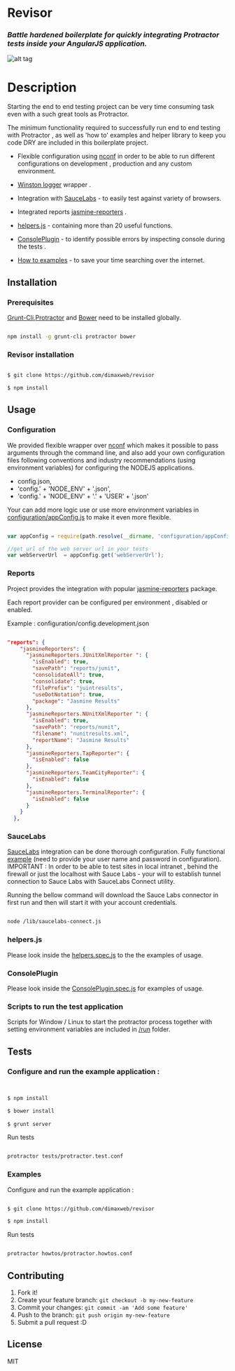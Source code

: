 # Revisor

### *Battle hardened boilerplate for quickly integrating  Protractor tests inside your AngularJS application.*

![alt tag](https://github.com/dimaxweb/revisor/blob/master/revisor.jpg)


# Description

Starting the end to end testing project can be very time consuming task even with a such great tools as Protractor.
 

The minimum functionality required to successfully run end to end testing with Protractor , as well as 'how to' examples and helper library to keep you code DRY 
are included in this  boilerplate project.

*   Flexible configuration using [nconf](https://github.com/indexzero/nconf) in order to be able to run different configurations on development , production and any custom environment. 

*   [Winston logger](https://github.com/winstonjs/winston) wrapper .

*   Integration with [SauceLabs](https://saucelabs.com)  - to easily test against variety of browsers.
  
*   Integrated reports [jasmine-reporters](https://github.com/larrymyers/jasmine-reporters) . 
 
*   [helpers.js](/lib/util/helpers.js) - containing more than 20 useful functions. 
 
*   [ConsolePlugin](/lib/util/ConsolePlugin.js) - to identify possible errors by inspecting console during the tests .

*   [How to examples](/howtos)   - to save your time searching over the internet.
  
## Installation

### Prerequisites
[Grunt-Cli](https://github.com/gruntjs/grunt-cli),[Protractor](https://github.com/angular/protractor) and [Bower](http://bower.io) need to be installed globally.

``` sh 

npm install -g grunt-cli protractor bower

```

### Revisor installation

```sh

$ git clone https://github.com/dimaxweb/revisor

$ npm install

```


## Usage

### Configuration

We provided flexible wrapper over [nconf](https://github.com/indexzero/nconf) which makes it possible to pass arguments through the command line,
and also add your own configuration files following conventions and industry recommendations (using environment variables)
for configuring the NODEJS applications.
 
+  config.json,
+ 'config.' + 'NODE_ENV' + '.json',
+ 'config.' + 'NODE_ENV' + '.' + 'USER' + '.json'
 

Your can add more logic use or use more environment variables in  [configuration/appConfig.js](configuration/appConfig.js) 
to make it even more flexible.  
 
```js

var appConfig = require(path.resolve(__dirname, 'configuration/appConfig.js'));

//get url of the web server url in your tests
var webServerUrl  = appConfig.get('webServerUrl');

```


### Reports

Project provides the integration with popular [jasmine-reporters](https://github.com/larrymyers/jasmine-reporters) package.  

Each report provider can be configured per environment , disabled or enabled.
 
Example : 
configuration/config.development.json 

```json

"reports": {
    "jasmineReporters": {
      "jasmineReporters.JUnitXmlReporter ": {
        "isEnabled": true,
        "savePath": "reports/junit",
        "consolidateAll": true,
        "consolidate": true,
        "filePrefix": "juintresults",
        "useDotNotation": true,
        "package": "Jasmine Results"
      },
      "jasmineReporters.NUnitXmlReporter ": {
        "isEnabled": true,
        "savePath": "reports/nunit",
        "filename": "nunitresults.xml",
        "reportName": "Jasmine Results"
      },
      "jasmineReporters.TapReporter": {
        "isEnabled": false
      },
      "jasmineReporters.TeamCityReporter": {
        "isEnabled": false
      },
      "jasmineReporters.TerminalReporter": {
        "isEnabled": false
      }
    }
  },

```

### SauceLabs

[SauceLabs](https://saucelabs.com) integration can be done thorough configuration.
Fully functional [example](configuration/config.saucelabs.json) (need to provide your user name and password in configuration). 
IMPORTANT :
In order to be able to test sites in local intranet , behind the firewall or just the localhost with Sauce Labs - your will to establish tunnel connection to Sauce Labs with
SauceLabs Connect utility. 
  
Running the bellow command will  download the Sauce Labs connector in first run and then will start it with your account credentials. 

```sh

node /lib/saucelabs-connect.js

```  



### helpers.js
Please look inside the [helpers.spec.js](test/logic/helpers.spec.js) to the the examples of usage.

### ConsolePlugin
Please look inside the [ConsolePlugin.spec.js](test/logic/ConsolePlugin.spec.js) for examples of usage.


### Scripts to run the test application
Scripts for Window / Linux to start the protractor process together with setting environment variables are included in
[/run](/run) folder. 
 


## Tests

### Configure and run the example application :

```sh


$ npm install

$ bower install
 
$ grunt server 

```

Run tests

```sh

protractor tests/protractor.test.conf

```

### Examples

Configure and run the example application :

```sh

$ git clone https://github.com/dimaxweb/revisor

$ npm install

```

Run tests
```sh

protractor howtos/protractor.howtos.conf

```


## Contributing

1. Fork it!
2. Create your feature branch: `git checkout -b my-new-feature`
3. Commit your changes: `git commit -am 'Add some feature'`
4. Push to the branch: `git push origin my-new-feature`
5. Submit a pull request :D



## License
MIT
